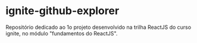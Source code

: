 # ignite-github-explorer
Repositório dedicado ao 1o projeto desenvolvido na trilha ReactJS do curso ignite, no módulo "fundamentos do ReactJS".
